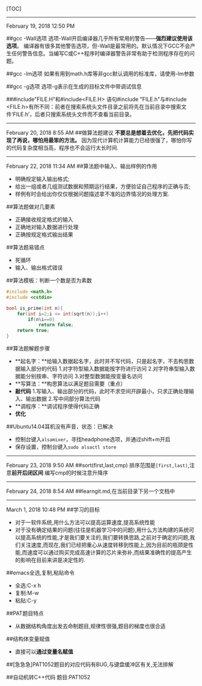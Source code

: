 [TOC]
* * *
February 19, 2018 12:50 PM

##gcc -Wall选项
选项-Wall开启编译器几乎所有常用的警告——**强烈建议使用该选项**。
编译器有很多其他警告选项，但-Wall是最常用的。默认情况下GCC不会产生任何警告信息。当编写C或C++程序时编译器警告非常有助于检测程序存在的问题。

##gcc -lm选项
如果有用到math.h库等非gcc默认调用的标准库，请使用-lm参数

##gcc -g选项
选项-g表示在生成的目标文件中带调试信息

##\#include"FILE.H"和\#include&lt;FILE.H&gt;
语句#include "FILE.h"与#include &lt;FILE.h&gt;有所不同：前者在搜索系统头文件目录之前将先在当前目录中搜索文件‘FILE.h’，后者只搜索系统头文件而不查看当前目录。

* * *
February 20, 2018 8:55 AM
##做算法题建议
**不要总是想着去优化，先把代码实现了再说，哪怕用最笨的方法。**
因为现代计算机计算能力已经很强了，哪怕你写的代码复杂度相当高，程序也不会运行太长时间.
* * *
February 22, 2018 11:34 AM
##算法题中输入、输出样例的作用
* 明确规定输入输出格式;
* 给出一组或者几组测试数据和预期运行结果，方便验证自己程序的正确与否;
* 样例有时会给出你仅仅根据问题描述拿不准的边界情况的处理方案.

##算法题做对几要素
* 正确接收规定格式的输入
* 正确地对输入数据进行处理
* 正确按规定格式输出结果

##算法题易错点
* 死循环
* 输入、输出格式错误

##算法模板：判断一个数是否为素数
``` cpp
#include <math.h>
#include <cstdio>

bool is_prime(int n){
	for(int i=2;i <= int(sqrt(n));i++)
		if(n%i==0)
    		return false;
	return true;
}
```

##算法题解题步骤
* **起名字：**给输入数据起名字，此时并不写代码，只是起名字，不去构思数据输入部分的代码
1.对字符型输入数据能按字符进行访问
2.对字符串型输入数据能分别按串、字符访问
3.对整型数据能按变量名访问
* **写算法：**构思算法以满足题目需要（重点）
* **敲代码**
1.写输入、输出部分的代码，此时不求空间开辟最小，只求正确处理输入、输出数据
2.写中间部分算法代码
* **调程序：**调试程序使得代码正确
* **优化**

##Ubuntu14.04耳机没有声音，状态：已解决
* 控制台键入`alsamixer`，寻找headphone选项，并通过shift+m开启
* 保存设置，控制台键入`sudo alsactl store`

* * *
February 23, 2018 9:50 AM
##sort(first,last,cmp)
排序范围是`[first,last)`,注意**前开后闭区间**
编写cmp的时候注意升降序

* * *
February 24, 2018 8:54 AM
##learngit.md,在当前目录下另一个文档中

* * *
March 1, 2018 10:48 PM
##学习的目标
* 对于一软件系统,用什么方法可以提高运算速度,提高系统性能
* 对于没有确定结果的问题(往往是机器学习中的问题),用什么方法构建的系统可以提高系统的性能,才是我们要关注的,我们要转换思路,之前对于确定的问题,我们关注速度,而现在,我们已经把重心从速度转移到性能上,因为目前的瓶颈是性能,而速度可以通过购买完成高速计算的芯片来弥补,而结果准确性的提高产生的影响在目前来讲是决定性的.

##emacs全选,复制,粘贴命令
* 全选:C-x h
* 复制:M-w
* 粘贴:C-y

##PAT题目特点
* 从数据结构角度出发去命制题目,规律性很强,题目的梯度也很合适

##结构体变量赋值
* 直接可以**通过变量名赋值**

##[急急急]PAT1052题目的对应代码有BUG,与键盘缓冲区有关,无法排解

##自动机转C++代码
题目:PAT1052












